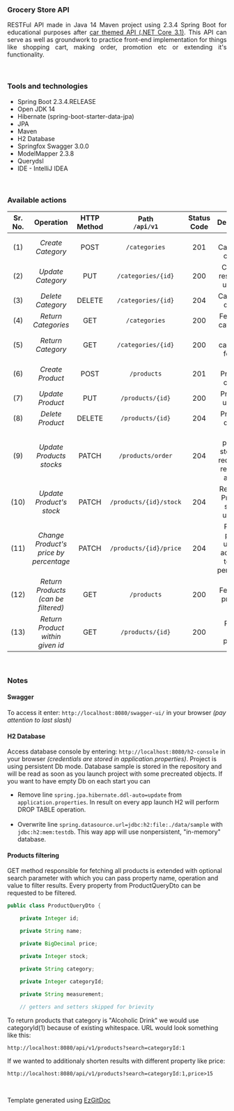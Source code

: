 <h3>Grocery Store API</h3>

<p align="justify">RESTFul API made in Java 14 Maven project using 2.3.4 Spring Boot for educational purposes after <a href="https://github.com/trolit/car-themed-API" draggable="false">car themed API (.NET Core 3.1)</a>. This API can serve as well as groundwork to practice front-end implementation for things like shopping cart, making order, promotion etc or extending it's functionality.</p>

<br/>

<h3>Tools and technologies</h3>

- Spring Boot 2.3.4.RELEASE
- Open JDK 14
- Hibernate (spring-boot-starter-data-jpa)
- JPA
- Maven
- H2 Database
- Springfox Swagger 3.0.0
- ModelMapper 2.3.8
- Querydsl
- IDE - IntelliJ IDEA

<br/>

<h3>Available actions</h3>

| Sr. No. | Operation <img width=350/> | HTTP Method | Path <br/> <img width=200/> ```/api/v1``` <img width=200/> | Status Code | Description <img width=200/> |
| :---: | :---: | :---: | :---: | :---: | :---: |
| (1) | <em>Create Category</em> | POST | ```/categories``` | 201 | New Category is created. |
| (2) | <em>Update Category</em> | PUT | ```/categories/{id}``` | 200 | Category resource is updated. |
| (3) | <em>Delete Category</em> | DELETE | ```/categories/{id}``` | 204 | Category is deleted. |
| (4) | <em>Return Categories</em> | GET | ```/categories``` | 200 | Fetches all categories. |
| (5) | <em>Return Category</em> | GET | ```/categories/{id}``` | 200 | One category is fetched. |
| (6) | <em>Create Product</em> | POST | ```/products``` | 201 | New Product is created. |
| (7) | <em>Update Product</em> | PUT | ```/products/{id}``` | 200 | Product is updated. |
| (8) | <em>Delete Product</em> | DELETE | ```/products/{id}``` | 204 | Product is deleted. |
| (9) | <em>Update Products stocks</em> | PATCH | ```/products/order``` | 204 | Given products stocks are reduced by requested amount. |
| (10) | <em>Update Product's stock</em> | PATCH | ```/products/{id}/stock``` | 204 | Requested Product's stock is updated. |
| (11) | <em>Change Product's price by percentage</em> | PATCH | ```/products/{id}/price``` | 204 | Product price is updated according to given percentage. |
| (12) | <em>Return Products (can be filtered)</em> | GET | ```/products``` | 200 | Fetches all products. |
| (13) | <em>Return Product within given id</em> | GET | ```/products/{id}``` | 200 | Returns single product. |

<br/>

<h3>Notes</h3>

<h4>Swagger</h4>

To access it enter: ```http://localhost:8080/swagger-ui/``` in your browser <em>(pay attention to last slash)</em>

<h4>H2 Database</h4>

Access database console by entering: ```http://localhost:8080/h2-console``` in your browser <em>(credentials are stored in application.properties)</em>. Project is using persistent Db mode. Database sample is stored in the repository and will be read as soon as you launch project with some precreated objects. If you want to have empty Db on each start you can <br/>
- Remove line ```spring.jpa.hibernate.ddl-auto=update``` from ```application.properties```. In result on every app launch H2 will perform DROP TABLE operation. <br/><br/>
- Overwrite line ```spring.datasource.url=jdbc:h2:file:./data/sample``` with ```jdbc:h2:mem:testdb```. This way app will use nonpersistent, "in-memory" database. 

<h4>Products filtering</h4>

GET method responsible for fetching all products is extended with optional search parameter with which you can pass property name, operation and value to filter results. Every property from ProductQueryDto can be requested to be filtered. 

```java
public class ProductQueryDto {

    private Integer id;

    private String name;

    private BigDecimal price;

    private Integer stock;

    private String category;

    private Integer categoryId;

    private String measurement;
    
    // getters and setters skipped for brievity
```

To return products that category is "Alcoholic Drink" we would use categoryId(1) because of existing whitespace. URL would look something like this:

```http://localhost:8080/api/v1/products?search=categoryId:1```

If we wanted to additionaly shorten results with different property like price:

```http://localhost:8080/api/v1/products?search=categoryId:1,price>15```

<br/>

Template generated using <a href="https://github.com/trolit/EzGitDoc">EzGitDoc</a>
